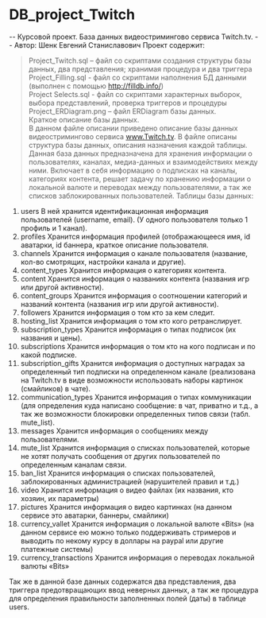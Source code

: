 # DB_project_Twitch
-- Курсовой проект. База данных видеостримингово сервиса Twitch.tv.
-- Автор: Шенк Евгений Станиславович
	Проект содержит:   
> Project_Twitch.sql – файл со скриптами создания структуры базы данных, два представления; хранимая процедура и два триггера  
> Project_Filling.sql - файл со скриптами наполнения БД данными (выполнен с помощью http://filldb.info/)  
> Project Selects.sql - файл со скриптами характерных выборок, выбора представлений, проверка триггеров и процедуры  
> Project_ERDiagram.png – файл ERDiagram базы данных.  
	Краткое описание базы данных.  
  В данном файле описании приведено описание базы данных видеостримингово сервиса www.Twitch.tv. 
В файле описаны структура базы данных, описания назначения каждой таблицы.
Данная база данных предназначена для хранения информации о пользователях, каналах, медиа-данных и взаимодействиях между ними. 
Включает в себя информацию о подписках на каналы, категориях контента, 
решает задачу по хранению информации о локальной валюте и переводах между пользователями, 
а так же списков заблокированных пользователей.
	Таблицы базы данных:
 1. users
В ней хранится идентификационная информация пользователей (username, email).
(У одного пользователя только 1 профиль и 1 канал).
 2. profiles
Хранится информация профилей (отображающееся имя, id аватарки, id баннера, краткое описание пользователя.
 3. channels
Хранится информация о канале пользователя (название, кол-во смотрящих, настройки канала и другие).
 4. content_types
Хранится информация о категориях контента.
 5. content
Хранится информация о названиях контента (названия игр или другой активности).
 5. content_groups
Хранится информация о соотношении категорий и названий контента (названия игр или другой активности).
 6. followers
Хранится информация о том кто за кем следит.
 7. hosting_list
Хранится информация о том кто кого ретранслирует.
 8. subscription_types
Хранится информация о типах подписок (их названия и цены).
 9. subscriptions
Хранится информация о том кто на кого подписан и по какой подписке.
 10. subscription_gifts
Хранится информация о доступных наградах за определенный тип подписки на определенном канале 
(реализована на Twitch.tv в виде возможности использовать наборы картинок (смайликов) в чате).
 11. communication_types
Хранится информация о типах коммуникации (для определения куда написано сообщение: в чат, приватно и т.д., 
а так же возможности блокировки определенных типов связи (табл. mute_list).
 12. messages
Хранится информация о сообщениях между пользователями.
 13. mute_list
Хранится информация о списках пользователей, которые не хотят получать сообщения от других пользователей 
по определенным каналам связи.
 14. ban_list
Хранится информация о списках пользователей, заблокированных администрацией (нарушителей правил и т.д.)
 15. video
Хранится информация о видео файлах (их названия, кто хозяин, их параметры)
 16. pictures
Хранится информация о видео картинках (на данном сервисе это аватарки, баннеры, смайлики)
 17. currency_vallet
Хранится информация о локальной валюте «Bits» (на данном сервисе ею можно только поддерживать стримеров 
и выводить по некому курсу в доллары на paypal или другие платежные системы)
 18. currency_transactions
Хранится информация о переводах локальной валюты «Bits»

 Так же в данной базе данных содержатся два представления, два триггера предотвращающих ввод неверных данных, 
а так же процедура для определения правильности заполненных полей (даты) в таблице users.

